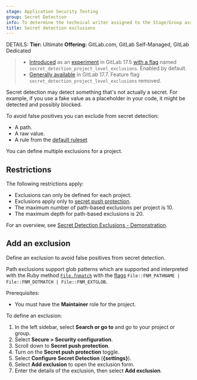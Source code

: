 ```yaml
---
stage: Application Security Testing
group: Secret Detection
info: To determine the technical writer assigned to the Stage/Group associated with this page, see https://handbook.gitlab.com/handbook/product/ux/technical-writing/#assignments
title: Secret detection exclusions
---
```


DETAILS:
**Tier:** Ultimate
**Offering:** GitLab.com, GitLab Self-Managed, GitLab Dedicated

> - [Introduced](https://gitlab.com/groups/gitlab-org/-/epics/14878) as an [experiment](../../../policy/development_stages_support.md) in GitLab 17.5 [with a flag](../../feature_flags.md) named `secret_detection_project_level_exclusions`. Enabled by default.
> - [Generally available](https://gitlab.com/gitlab-org/gitlab/-/issues/499059) in GitLab 17.7. Feature flag `secret_detection_project_level_exclusions` removed.

Secret detection may detect something that's not actually a secret. For example, if you use
a fake value as a placeholder in your code, it might be detected and possibly blocked.

To avoid false positives you can exclude from secret detection:

- A path.
- A raw value.
- A rule from the [default ruleset](https://gitlab.com/gitlab-org/gitlab/-/blob/master/gems/gitlab-secret_detection/lib/gitleaks.toml)

You can define multiple exclusions for a project.

## Restrictions

The following restrictions apply:

- Exclusions can only be defined for each project.
- Exclusions apply only to [secret push protection](secret_push_protection/index.md).
- The maximum number of path-based exclusions per project is 10.
- The maximum depth for path-based exclusions is 20.

<i class="fa fa-youtube-play youtube" aria-hidden="true"></i>
For an overview, see [Secret Detection Exclusions - Demonstration](https://www.youtube.com/watch?v=vh_Uh4_4aoc).
<!-- Video published on 2024-10-12 -->

## Add an exclusion

Define an exclusion to avoid false positives from secret detection.

Path exclusions support glob patterns which are supported and interpreted with the Ruby method
[`File.fnmatch`](https://docs.ruby-lang.org/en/master/File.html#method-c-fnmatch)
with the [flags](https://docs.ruby-lang.org/en/master/File/Constants.html#module-File::Constants-label-Filename+Globbing+Constants+-28File-3A-3AFNM_-2A-29)
`File::FNM_PATHNAME | File::FNM_DOTMATCH | File::FNM_EXTGLOB`.

Prerequisites:

- You must have the **Maintainer** role for the project.

To define an exclusion:

1. In the left sidebar, select **Search or go to** and go to your project or group.
1. Select **Secure > Security configuration**.
1. Scroll down to **Secret push protection**.
1. Turn on the **Secret push protection** toggle.
1. Select **Configure Secret Detection** (**{settings}**).
1. Select **Add exclusion** to open the exclusion form.
1. Enter the details of the exclusion, then select **Add exclusion**.

